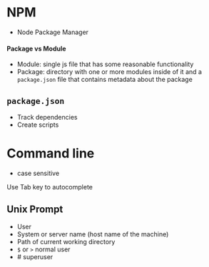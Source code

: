 # NPM

- Node Package Manager

#### Package vs Module

- Module: single js file that has some reasonable functionality
- Package: directory with one or more modules inside of it and a `package.json` file that contains metadata about the package

## `package.json`

- Track dependencies
- Create scripts

# Command line

- case sensitive

Use Tab key to autocomplete

## Unix Prompt

- User
- System or server name (host name of the machine)
- Path of current working directory
- `$` or `>` normal user
- \# superuser